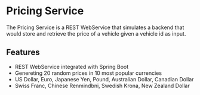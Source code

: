 # Pricing Service

The Pricing Service is a REST WebService that simulates a backend that
would store and retrieve the price of a vehicle given a vehicle id as
input.

## Features

- REST WebService integrated with Spring Boot
- Genereting 20 random prices in 10 most popular currencies
- US Dollar, Euro, Japanese Yen, Pound, Australian Dollar, Canadian Dollar
- Swiss Franc, Chinese Renmindbni, Swedish Krona, New Zealand Dollar






